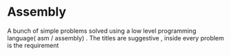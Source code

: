 # Assembly
A bunch of simple problems solved using a low level programming language( asm / assembly) . The titles are suggestive , inside every problem is the requirement
